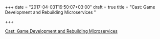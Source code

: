 +++
date = "2017-04-03T19:50:07+03:00"
draft = true
title = "Cast: Game Development and Rebuilding Microservices "

+++

<p><a href="https://changelog.com/gotime/40">Cast: Game Development and Rebuilding Microservices </a></p>